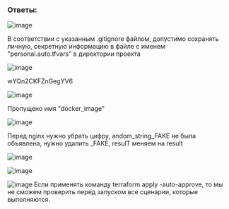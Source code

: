 ### Ответы:

![image](https://github.com/user-attachments/assets/aea0ee55-8025-468c-87ff-3bf51ddeac07)

В соответствии с указанным .gitignore файлом, допустимо сохранять личную, секретную информацию в файле с именем "personal.auto.tfvars" в директории проекта

![image](https://github.com/user-attachments/assets/3135a682-2efb-405b-aa1d-aaad0ccb454b)

wYQn2CKFZnGegYV6

![image](https://github.com/user-attachments/assets/2df6e66b-cceb-4b8d-8773-1fb3df0045da)

Пропущено имя "docker_image"

![image](https://github.com/user-attachments/assets/71c50951-41f1-421c-949a-cab8cc67f075)

Перед nginx нужно убрать цифру, andom_string_FAKE не была объявлена, нужно удалить _FAKE, resulT меняем на result

![image](https://github.com/user-attachments/assets/13eb0021-ddac-47bb-952f-3e5f80380fa0)

![image](https://github.com/user-attachments/assets/60cd41d8-0f32-4081-a3a8-3e29444e329a)

![image](https://github.com/user-attachments/assets/2b20258e-0af8-4bf5-b771-0e4a57646042)
Если применять команду terraform apply -auto-approve, то мы не сможем проверить перед запуском все сценарии, которые выполняются.







